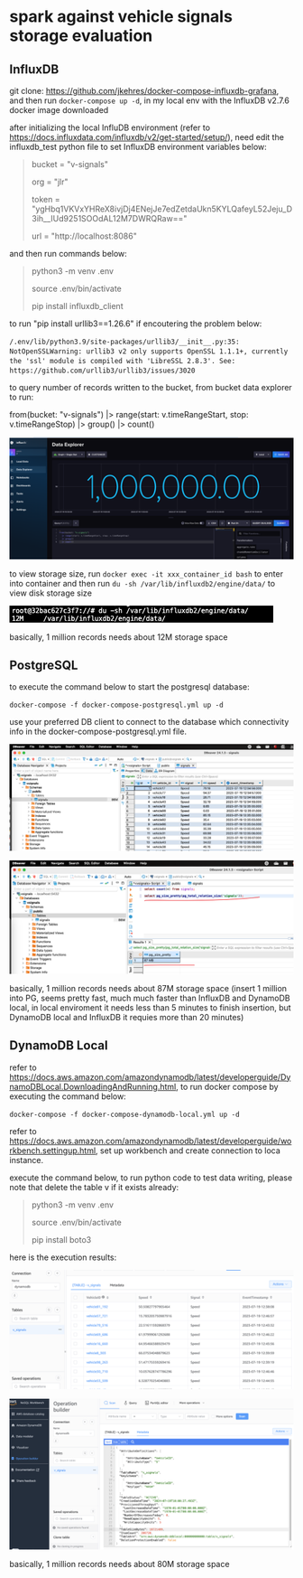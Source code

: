 # spark against vehicle signals storage evaluation

## InfluxDB

git clone: https://github.com/jkehres/docker-compose-influxdb-grafana, and then run
`docker-compose up -d`, in my local env with the InfluxDB v2.7.6 docker image downloaded

after initializing the local InfluDB environment (refer to https://docs.influxdata.com/influxdb/v2/get-started/setup/), need edit the influxdb_test python file to set InfluxDB environment variables below:

> bucket = "v-signals"
>
> org = "jlr"
>
> token = "ygHbq1VKVxYHReX8ivjDj4ENejJe7edZetdaUkn5KYLQafeyL52Jeju_D3ih__IUd9251SOOdAL12M7DWRQRaw=="
>
> url = "http://localhost:8086"

and then run commands below:

> python3 -m venv .env
>
> source .env/bin/activate
>
> pip install influxdb_client

to run "pip install urllib3==1.26.6" if encoutering the problem below:

`/.env/lib/python3.9/site-packages/urllib3/__init__.py:35: NotOpenSSLWarning: urllib3 v2 only supports OpenSSL 1.1.1+, currently the 'ssl' module is compiled with 'LibreSSL 2.8.3'. See: https://github.com/urllib3/urllib3/issues/3020`

to query number of records written to the bucket, from bucket data explorer to run:

from(bucket: "v-signals")
  |> range(start: v.timeRangeStart, stop: v.timeRangeStop)
  |> group()
  |> count()

![](v-signals-bucket-num-1m.png)

to view storage size, run `docker exec -it xxx_container_id bash` to enter into container and then
run `du -sh /var/lib/influxdb2/engine/data/` to view disk storage size

![](bucket-size-docker-disk-storage.png)

basically, 1 million records needs about 12M storage space

## PostgreSQL

to execute the command below to start the postgresql database:

`docker-compose -f docker-compose-postgresql.yml up -d`

use your preferred DB client to connect to the database which connectivity info in the docker-compose-postgresql.yml file.

![](postgresql-table.png)

![](postgresql-table-size.png)

basically, 1 million records needs about 87M storage space (insert 1 million into PG, seems pretty fast, much much faster than InfluxDB and DynamoDB local, in local enviroment it needs less than 5 minutes to finish insertion, but DynamoDB local and InfluxDB it requies more than 20 minutes)

## DynamoDB Local

refer to https://docs.aws.amazon.com/amazondynamodb/latest/developerguide/DynamoDBLocal.DownloadingAndRunning.html, to run docker compose by executing the command below:

`docker-compose -f docker-compose-dynamodb-local.yml up -d`

refer to https://docs.aws.amazon.com/amazondynamodb/latest/developerguide/workbench.settingup.html, set up workbench and create connection to loca instance.

execute the command below, to run python code to test data writing, please note that delete the table v if it exists already:

> python3 -m venv .env
>
> source .env/bin/activate
>
> pip install boto3

here is the execution results:

![](dynamodb-local-table.png)

![](dynamodb-local-table-size.png)

basically, 1 million records needs about 80M storage space
